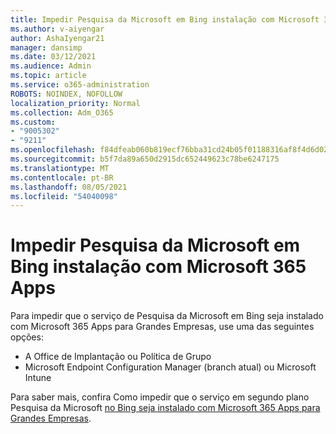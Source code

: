 ```yaml
---
title: Impedir Pesquisa da Microsoft em Bing instalação com Microsoft 365 Apps
ms.author: v-aiyengar
author: AshaIyengar21
manager: dansimp
ms.date: 03/12/2021
ms.audience: Admin
ms.topic: article
ms.service: o365-administration
ROBOTS: NOINDEX, NOFOLLOW
localization_priority: Normal
ms.collection: Adm_O365
ms.custom:
- "9005302"
- "9211"
ms.openlocfilehash: f84dfeab060b819ecf76bba31cd24b05f01188316af8f4d6d02e205f8dd18b97
ms.sourcegitcommit: b5f7da89a650d2915dc652449623c78be6247175
ms.translationtype: MT
ms.contentlocale: pt-BR
ms.lasthandoff: 08/05/2021
ms.locfileid: "54040098"
---
```

# <a name="prevent-microsoft-search-in-bing-from-installing-with-microsoft-365-apps"></a>Impedir Pesquisa da Microsoft em Bing instalação com Microsoft 365 Apps

Para impedir que o serviço de Pesquisa da Microsoft em Bing seja instalado com Microsoft 365 Apps para Grandes Empresas, use uma das seguintes opções:

- A Office de Implantação ou Política de Grupo
- Microsoft Endpoint Configuration Manager (branch atual) ou Microsoft Intune

Para saber mais, confira Como impedir que o serviço em segundo plano Pesquisa da Microsoft [no Bing seja instalado com Microsoft 365 Apps para Grandes Empresas](https://go.microsoft.com/fwlink/?linkid=2151946).
